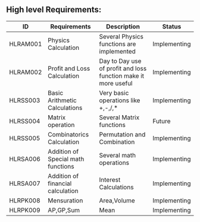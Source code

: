 
##  High level Requirements:
| ID | Requirements | Description | Status |
| --- | --- | --- | --- |
| HLRAM001 | Physics Calculation | Several Physics functions are implemented | Implementing |
| HLRAM002 | Profit and Loss Calculation | Day to Day use of profit and loss function make it more useful | Implementing |
| HLRSS003 | Basic Arithmetic Calculations | Very basic operations like +,-,/,* | Implementing |
| HLRSS004 | Matrix operation | Several Matrix functions | Future |
| HLRSS005 | Combinatorics Calculation | Permutation and Combination | Implementing |
| HLRSA006 | Addition of Special math functions | Several math operations | Implementing |
| HLRSA007 | Addition of financial calculation | Interest Calculations | Implementing |
| HLRPK008 | Mensuration | Area,Volume| Implementing |
| HLRPK009 | AP,GP,Sum| Mean | Implementing | 




